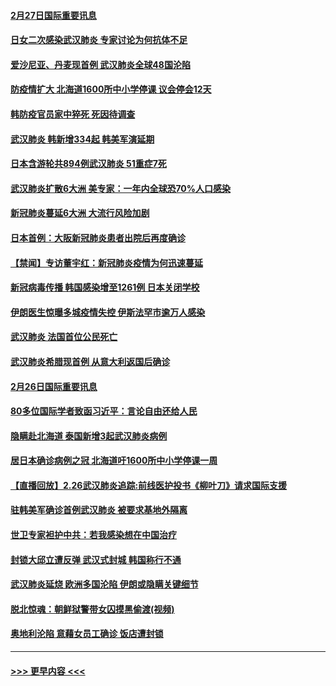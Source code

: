 #### [2月27日国际重要讯息](../pages/prog202/a102786975.md?t=02272002) 
#### [日女二次感染武汉肺炎 专家讨论为何抗体不足](../pages/prog202/a102786981.md?t=02272002) 
#### [爱沙尼亚、丹麦现首例 武汉肺炎全球48国沦陷](../pages/prog202/a102786906.md?t=02272002) 
#### [防疫情扩大 北海道1600所中小学停课 议会停会12天](../pages/prog202/a102786796.md?t=02272002) 
#### [韩防疫官员家中猝死 死因待调查](../pages/prog202/a102786836.md?t=02272002) 
#### [武汉肺炎 韩新增334起 韩美军演延期](../pages/prog202/a102786755.md?t=02272002) 
#### [日本含游轮共894例武汉肺炎 51重症7死](../pages/prog202/a102786748.md?t=02272002) 
#### [武汉肺炎扩散6大洲 美专家：一年内全球恐70%人口感染](../pages/prog202/a102786713.md?t=02272002) 
#### [新冠肺炎蔓延6大洲 大流行风险加剧](../pages/prog202/a102786582.md?t=02272002) 
#### [日本首例：大阪新冠肺炎患者出院后再度确诊](../pages/prog202/a102786519.md?t=02272002) 
#### [【禁闻】专访董宇红：新冠肺炎疫情为何迅速蔓延](../pages/prog202/a102786462.md?t=02272002) 
#### [新冠病毒传播 韩国感染增至1261例 日本关闭学校](../pages/prog202/a102786378.md?t=02272002) 
#### [伊朗医生惊曝多城疫情失控 伊斯法罕市逾万人感染](../pages/prog202/a102786352.md?t=02272002) 
#### [武汉肺炎 法国首位公民死亡](../pages/prog202/a102786286.md?t=02272002) 
#### [武汉肺炎希腊现首例 从意大利返国后确诊](../pages/prog202/a102786272.md?t=02272002) 
#### [2月26日国际重要讯息](../pages/prog202/a102786088.md?t=02272002) 
#### [80多位国际学者致函习近平：言论自由还给人民](../pages/prog202/a102786009.md?t=02272002) 
#### [隐瞒赴北海道 泰国新增3起武汉肺炎病例](../pages/prog202/a102786065.md?t=02272002) 
#### [居日本确诊病例之冠 北海道吁1600所中小学停课一周](../pages/prog202/a102786045.md?t=02272002) 
#### [【直播回放】2.26武汉肺炎追踪:前线医护投书《柳叶刀》请求国际支援](../pages/prog202/a102786048.md?t=02272002) 
#### [驻韩美军确诊首例武汉肺炎 被要求基地外隔离](../pages/prog202/a102785964.md?t=02272002) 
#### [世卫专家袒护中共：若我感染想在中国治疗](../pages/prog202/a102785921.md?t=02272002) 
#### [封锁大邱立遭反弹 武汉式封城 韩国称行不通](../pages/prog202/a102785940.md?t=02272002) 
#### [武汉肺炎延烧 欧洲多国沦陷 伊朗或隐瞒关键细节](../pages/prog202/a102785858.md?t=02272002) 
#### [脱北惊魂：朝鲜狱警带女囚摸黑偷渡(视频)](../pages/prog202/a102785824.md?t=02272002) 
#### [奥地利沦陷 意藉女员工确诊 饭店遭封锁](../pages/prog202/a102785803.md?t=02272002) 

----
#### [ >>> 更早内容 <<< ](../indexes/prog202-earlier.md)
